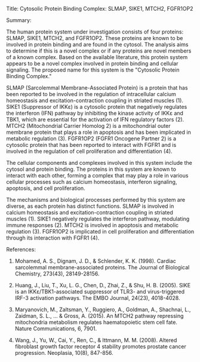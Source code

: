 Title: Cytosolic Protein Binding Complex: SLMAP, SIKE1, MTCH2, FGFR1OP2

Summary:

The human protein system under investigation consists of four proteins: SLMAP, SIKE1, MTCH2, and FGFR1OP2. These proteins are known to be involved in protein binding and are found in the cytosol. The analysis aims to determine if this is a novel complex or if any proteins are novel members of a known complex. Based on the available literature, this protein system appears to be a novel complex involved in protein binding and cellular signaling. The proposed name for this system is the "Cytosolic Protein Binding Complex."

SLMAP (Sarcolemmal Membrane-Associated Protein) is a protein that has been reported to be involved in the regulation of intracellular calcium homeostasis and excitation-contraction coupling in striated muscles (1). SIKE1 (Suppressor of IKKε) is a cytosolic protein that negatively regulates the interferon (IFN) pathway by inhibiting the kinase activity of IKKε and TBK1, which are essential for the activation of IFN regulatory factors (2). MTCH2 (Mitochondrial Carrier Homolog 2) is a mitochondrial outer membrane protein that plays a role in apoptosis and has been implicated in metabolic regulation (3). FGFR1OP2 (FGFR1 Oncogene Partner 2) is a cytosolic protein that has been reported to interact with FGFR1 and is involved in the regulation of cell proliferation and differentiation (4).

The cellular components and complexes involved in this system include the cytosol and protein binding. The proteins in this system are known to interact with each other, forming a complex that may play a role in various cellular processes such as calcium homeostasis, interferon signaling, apoptosis, and cell proliferation.

The mechanisms and biological processes performed by this system are diverse, as each protein has distinct functions. SLMAP is involved in calcium homeostasis and excitation-contraction coupling in striated muscles (1). SIKE1 negatively regulates the interferon pathway, modulating immune responses (2). MTCH2 is involved in apoptosis and metabolic regulation (3). FGFR1OP2 is implicated in cell proliferation and differentiation through its interaction with FGFR1 (4).

References:

1. Mohamed, A. S., Dignam, J. D., & Schlender, K. K. (1998). Cardiac sarcolemmal membrane-associated proteins. The Journal of Biological Chemistry, 273(43), 28149-28156.

2. Huang, J., Liu, T., Xu, L. G., Chen, D., Zhai, Z., & Shu, H. B. (2005). SIKE is an IKKε/TBK1-associated suppressor of TLR3- and virus-triggered IRF-3 activation pathways. The EMBO Journal, 24(23), 4018-4028.

3. Maryanovich, M., Zaltsman, Y., Ruggiero, A., Goldman, A., Shachnai, L., Zaidman, S. L., ... & Gross, A. (2015). An MTCH2 pathway repressing mitochondria metabolism regulates haematopoietic stem cell fate. Nature Communications, 6, 7901.

4. Wang, J., Yu, W., Cai, Y., Ren, C., & Ittmann, M. M. (2008). Altered fibroblast growth factor receptor 4 stability promotes prostate cancer progression. Neoplasia, 10(8), 847-856.